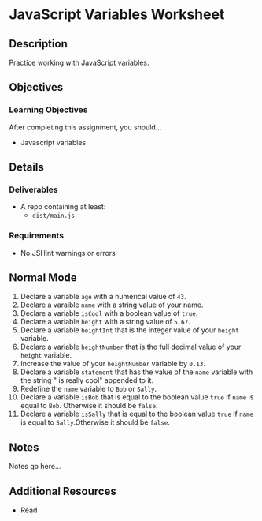 # JavaScript Variables Worksheet

## Description
Practice working with JavaScript variables.


## Objectives

### Learning Objectives

After completing this assignment, you should…

* Javascript variables

## Details

### Deliverables

* A repo containing at least:
  * `dist/main.js`

### Requirements

* No JSHint warnings or errors


## Normal Mode
1. Declare a variable `age` with a numerical value of `43`.
2. Declare a varaible `name` with a string value of your name.
3. Declare a variable `isCool` with a boolean value of `true`.
4. Declare a variable `height` with a string value of `5.67`.
5. Declare a variable `heightInt` that is the integer value of your `height` variable.
6. Declare a variable `heightNumber` that is the full decimal value of your `height` variable.
7. Increase the value of your `heightNumber` variable by `0.13`.
8. Declare a variable `statement` that has the value of the `name` variable with the string " is really cool" appended to it.
9. Redefine the `name` variable to `Bob` or `Sally`.
10. Declare a variable `isBob` that is equal to the boolean value `true` if `name` is equal to `Bob`. Otherwise it should be `false`.
11. Declare a variable `isSally` that is equal to the boolean value `true` if `name` is equal to `Sally`.Otherwise it should be `false`.



## Notes

Notes go here...

## Additional Resources

* Read []()
